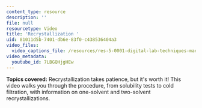 ```yaml
---
content_type: resource
description: ''
file: null
resourcetype: Video
title: 'Recrystallization '
uid: 81011d5b-7401-db6e-83f0-c438536404a3
video_files:
  video_captions_file: /resources/res-5-0001-digital-lab-techniques-manual-spring-2007/videos/recrystallization/7LBGQHjgHEw.vtt
video_metadata:
  youtube_id: 7LBGQHjgHEw
---
```


**Topics covered:** Recrystallization takes patience, but it's worth it! This video walks you through the procedure, from solubility tests to cold filtration, with information on one-solvent and two-solvent recrystallizations.
